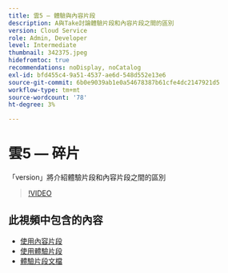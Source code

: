 ```yaml
---
title: 雲5 — 體驗與內容片段
description: A與Take討論體驗片段和內容片段之間的區別
version: Cloud Service
role: Admin, Developer
level: Intermediate
thumbnail: 342375.jpeg
hidefromtoc: true
recommendations: noDisplay, noCatalog
exl-id: bfd455c4-9a51-4537-ae6d-548d552e13e6
source-git-commit: 6b0e9039ab1e0a54678387b61cfe4dc2147921d5
workflow-type: tm+mt
source-wordcount: '78'
ht-degree: 3%

---
```


# 雲5 — 碎片

「version」將介紹體驗片段和內容片段之間的區別

>[!VIDEO](https://video.tv.adobe.com/v/342864)

## 此視頻中包含的內容

+ [使用內容片段](https://experienceleague.adobe.com/docs/experience-manager-cloud-service/content/assets/content-fragments/content-fragments.html)
+ [使用體驗片段](https://experienceleague.adobe.com/docs/experience-manager-learn/sites/experience-fragments/experience-fragments-feature-video-use.html)
+ [體驗片段文檔](https://experienceleague.adobe.com/docs/experience-manager-cloud-service/content/sites/authoring/fundamentals/experience-fragments.html)